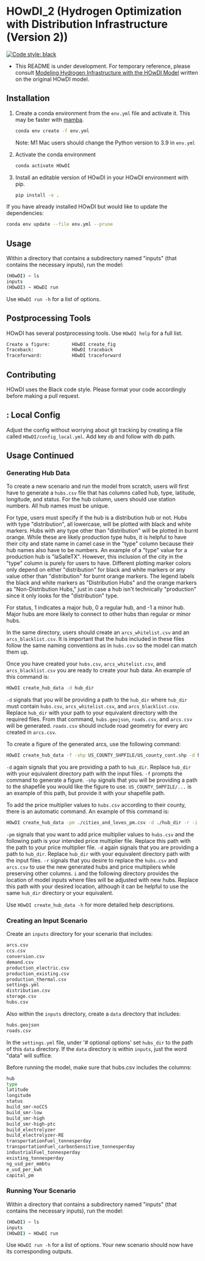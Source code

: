 # HOwDI_2 (Hydrogen Optimization with Distribution Infrastructure (Version 2))

[![Code style: black](https://img.shields.io/badge/code%20style-black-000000.svg)](https://github.com/psf/black)

* This README is under development. For temporary reference, please consult [Modeling Hydrogen Infrastructure with the HOwDI Model](http://dx.doi.org/10.26153/tsw/43878) written on the original HOwDI model.

## Installation

1. Create a conda environment from the `env.yml` file and activate it. This may be faster with [mamba](https://mamba.readthedocs.io/en/latest/).

    ```bash
    conda env create -f env.yml
    ```

    Note: M1 Mac users should change the Python version to 3.9 in `env.yml`

2. Activate the conda environment

    ```bash
    conda activate HOwDI
    ```

3. Install an editable version of HOwDI in your HOwDI environment with pip.

    ```bash
    pip install -e .
    ```

If you have already installed HOwDI but would like to update the dependencies:

```bash
conda env update --file env.yml --prune
```

## Usage

Within a directory that contains a subdirectory named "inputs" (that contains the necessary inputs), run the model:

```bash
(HOwDI) ~ ls
inputs
(HOwDI) ~ HOwDI run
```

Use `HOwDI run -h` for a list of options.

## Postprocessing Tools

HOwDI has several postprocessing tools. Use `HOwDI help` for a full list.

```bash
Create a figure:        HOwDI create_fig
Traceback:              HOwDI traceback
Traceforward:           HOwDI traceforward
```

## Contributing

HOwDI uses the Black code style. Please format your code accordingly before making a pull request.

## : Local Config

Adjust the config without worrying about git tracking by creating a file called `HOwDI/config_local.yml`. Add key `db` and follow with db path.


## Usage Continued

### Generating Hub Data

To create a new scenario and run the model from scratch, users will first have to generate a `hubs.csv` file that has columns called hub, type, latitude, longitude, and status. For the hub column, users should use station numbers. All hub names must be unique. 

For type, users must specify if the hub is a distribution hub or not. Hubs with type "distribution", all lowercase, will be plotted with black and white markers. Hubs with any type other than "distribution" will be plotted in burnt orange. While these are likely production type hubs, it is helpful to have their city and state name in camel case in the "type" column because their hub names also have to be numbers. An example of a "type" value for a production hub is "laSalleTX". However, this inclusion of the city in the "type" column is purely for users to have. Different plotting marker colors only depend on either "distribution" for black and white markers or any value other than "distribution" for burnt orange markers. The legend labels the black and white markers as "Distribution Hubs" and the orange markers as "Non-Distribution Hubs," just in case a hub isn't technically "production" since it only looks for the "distribution" type. 

For status, 1 indicates a major hub, 0 a regular hub, and -1 a minor hub. Major hubs are more likely to connect to other hubs than regular or minor hubs.

In the same directory, users should create an `arcs_whitelist.csv` and an `arcs_blacklist.csv`. It is important that the hubs included in these files follow the same naming conventions as in `hubs.csv` so the model can match them up. 

Once you have created your `hubs.csv`, `arcs_whitelist.csv`, and `arcs_blacklist.csv` you are ready to create your hub data. An example of this command is: 
```bash
HOwDI create_hub_data -d hub_dir
```

`-d` signals that you will be providing a path to the `hub_dir` where `hub_dir` must contain `hubs.csv`, `arcs_whitelist.csv`, and `arcs_blacklist.csv`. Replace `hub_dir` with your path to your equivalent directory with the required files. From that command, `hubs.geojson`, `roads.csv`, and `arcs.csv` will be generated. `roads.csv` should include road geometry for every arc created in `arcs.csv`.

To create a figure of the generated arcs, use the following command:
```bash
HOwDI create_hub_data -f -shp US_COUNTY_SHPFILE/US_county_cont.shp -d hub_dir
```
`-d` again signals that you are providing a path to `hub_dir`. Replace `hub_dir` with your equivalent directory path with the input files. `-f` prompts the command to generate a figure. `-shp` signals that you will be providing a path to the shapefile you would like the figure to use. `US_COUNTY_SHPFILE/...` is an example of this path, but provide it with your shapefile path. 

To add the price multiplier values to `hubs.csv` according to their county, there is an automatic command. An example of this command is: 
```bash
HOwDI create_hub_data -pm ./cities_and_loves_pm.csv -d ./hub_dir -r -i ./hub_dir
```
`-pm` signals that you want to add price multiplier values to `hubs.csv` and the following path is your intended price multiplier file. Replace this path with the path to your price multiplier file. `-d` again signals that you are providing a path to `hub_dir`. Replace `hub_dir` with your equivalent directory path with the input files. `-r` signals that you desire to replace the `hubs.csv` and `arcs.csv` to use the new generated hubs and price multipliers while preserving other columns. `i` and the following directory provides the location of model inputs where files will be adjusted with new hubs. Replace this path with your desired location, although it can be helpful to use the same `hub_dir` directory or your equivalent. 

Use `HOwDI create_hub_data -h` for more detailed help descriptions.

### Creating an Input Scenario

Create an `inputs` directory for your scenario that includes:
```bash
arcs.csv
ccs.csv
conversion.csv
demand.csv
production_electric.csv
production_existing.csv
production_thermal.csv
settings.yml
distribution.csv
storage.csv
hubs.csv
```
Also within the `inputs` directory, create a `data` directory that includes:
```bash
hubs.geojson
roads.csv
```

In the `settings.yml` file, under '# optional options' set `hubs_dir` to the path of this `data` directory. If the `data` directory is within `inputs`, just the word "data" will suffice. 

Before running the model, make sure that hubs.csv includes the columns:
```bash
hub
type
latitude
longitude
status
build_smr-noCCS
build_smr-low
build_smr-high
build_smr-high-ptc
build_electrolyzer
build_electrolyzer-RE
transportationFuel_tonnesperday
transportationFuel_carbonSensitive_tonnesperday
industrialFuel_tonnesperday
existing_tonnesperday
ng_usd_per_mmbtu
e_usd_per_kwh
capital_pm
```

### Running Your Scenario

Within a directory that contains a subdirectory named "inputs" (that contains the necessary inputs), run the model:

```bash
(HOwDI) ~ ls
inputs
(HOwDI) ~ HOwDI run
```

Use `HOwDI run -h` for a list of options. Your new scenario should now have its corresponding outputs.